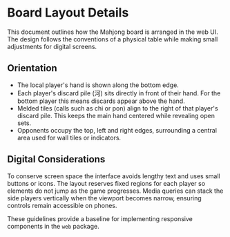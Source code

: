 # Board Layout Details

This document outlines how the Mahjong board is arranged in the web UI. The design follows the conventions of a physical table while making small adjustments for digital screens.

## Orientation

- The local player's hand is shown along the bottom edge.
- Each player's discard pile (河) sits directly in front of their hand. For the bottom player this means discards appear above the hand.
- Melded tiles (calls such as chi or pon) align to the right of that player's discard pile. This keeps the main hand centered while revealing open sets.
- Opponents occupy the top, left and right edges, surrounding a central area used for wall tiles or indicators.

## Digital Considerations

To conserve screen space the interface avoids lengthy text and uses small buttons or icons. The layout reserves fixed regions for each player so elements do not jump as the game progresses. Media queries can stack the side players vertically when the viewport becomes narrow, ensuring controls remain accessible on phones.

These guidelines provide a baseline for implementing responsive components in the `web` package.
